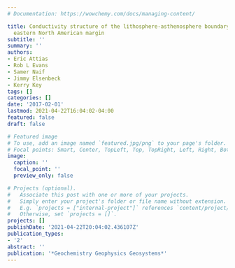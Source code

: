 ```yaml
---
# Documentation: https://wowchemy.com/docs/managing-content/

title: Conductivity structure of the lithosphere-asthenosphere boundary beneath the
  eastern North American margin
subtitle: ''
summary: ''
authors:
- Eric Attias
- Rob L Evans
- Samer Naif
- Jimmy Elsenbeck
- Kerry Key
tags: []
categories: []
date: '2017-02-01'
lastmod: 2021-04-22T16:04:02-04:00
featured: false
draft: false

# Featured image
# To use, add an image named `featured.jpg/png` to your page's folder.
# Focal points: Smart, Center, TopLeft, Top, TopRight, Left, Right, BottomLeft, Bottom, BottomRight.
image:
  caption: ''
  focal_point: ''
  preview_only: false

# Projects (optional).
#   Associate this post with one or more of your projects.
#   Simply enter your project's folder or file name without extension.
#   E.g. `projects = ["internal-project"]` references `content/project/deep-learning/index.md`.
#   Otherwise, set `projects = []`.
projects: []
publishDate: '2021-04-22T20:04:02.436107Z'
publication_types:
- '2'
abstract: ''
publication: '*Geochemistry Geophysics Geosystems*'
---
```


